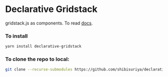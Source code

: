# Declarative Gridstack

gridstack.js as components. To read [docs](https://shibisuriya.github.io/declarative-gridstack/).

### To install

```bash
yarn install declarative-gridstack
```

### To clone the repo to local:

```bash
git clone --recurse-submodules https://github.com/shibisuriya/declarative-gridstack
```

